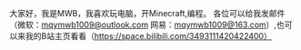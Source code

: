 大家好，我是MWB，我喜欢玩电脑，开Minecraft,编程。
各位可以给我发邮件（微软：mqymwb1009@outlook.com 网易：mqymwb1009@163.com）,也可以来我的B站主页看看（https://space.bilibili.com/3493111420422400）
